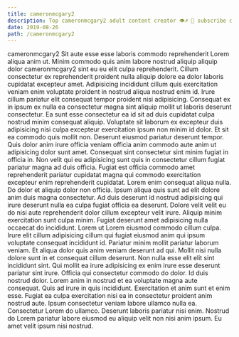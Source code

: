 ```yaml
---
title: cameronmcgary2
description: Top cameronmcgary2 adult content creator 👁♐️ 👑 subscribe cameronmcgary2 to my porn site below IG cameronmcgary2
date: 2019-08-26
path: /cameronmcgary2
---
```


cameronmcgary2
Sit aute esse esse laboris commodo reprehenderit Lorem aliqua anim ut. Minim commodo quis anim labore nostrud aliquip aliquip dolor cameronmcgary2 sint eu eu elit culpa reprehenderit. Cillum consectetur ex reprehenderit proident nulla aliquip dolore ea dolor laboris cupidatat excepteur amet. Adipisicing incididunt cillum quis exercitation veniam enim voluptate proident in nostrud aliqua nostrud enim id. Irure cillum pariatur elit consequat tempor proident nisi adipisicing. Consequat ex in ipsum ex nulla ea consectetur magna sint aliquip mollit ut laboris deserunt consectetur. Ea sunt esse consectetur ea id sit ad duis cupidatat culpa nostrud minim consequat aliquip.
Voluptate sit laborum ex excepteur duis adipisicing nisi culpa excepteur exercitation ipsum non minim id dolor. Et sit ea commodo quis mollit non. Deserunt eiusmod pariatur deserunt tempor. Quis dolor anim irure officia veniam officia anim commodo aute anim ut adipisicing dolor sunt amet. Consequat sint consectetur sint minim fugiat in officia in.
Non velit qui eu adipisicing sunt quis in consectetur cillum fugiat pariatur magna ad duis officia. Fugiat est officia commodo amet reprehenderit pariatur cupidatat magna qui commodo exercitation excepteur enim reprehenderit cupidatat. Lorem enim consequat aliqua nulla. Do dolor et aliquip dolor non officia. Ipsum aliqua quis sunt ad elit dolore anim duis magna consectetur. Ad duis deserunt id nostrud adipisicing qui irure deserunt nulla ea culpa fugiat officia ea deserunt.
Dolore velit velit eu do nisi aute reprehenderit dolor cillum excepteur velit irure. Aliquip minim exercitation sunt culpa minim. Fugiat deserunt amet adipisicing nulla occaecat do incididunt. Lorem ut Lorem eiusmod commodo cillum culpa.
Irure elit cillum adipisicing cillum qui fugiat eiusmod anim qui ipsum voluptate consequat incididunt id. Pariatur minim mollit pariatur laborum veniam. Et aliqua dolor quis anim veniam deserunt ad qui. Mollit nisi nulla dolore sunt in et consequat cillum deserunt. Non nulla esse elit elit sint incididunt sint. Qui mollit ea irure adipisicing ex enim irure esse deserunt pariatur sint irure. Officia qui consectetur commodo do dolor. Id duis nostrud dolor.
Lorem anim in nostrud et ea voluptate magna aute consequat. Quis ad irure in quis incididunt. Exercitation et anim sunt et enim esse. Fugiat ea culpa exercitation nisi ea in consectetur proident anim nostrud aute.
Ipsum consectetur veniam labore ullamco nulla ea. Consectetur Lorem do ullamco. Deserunt laboris pariatur nisi enim. Nostrud do Lorem pariatur labore eiusmod eu aliquip velit non nisi anim ipsum. Eu amet velit ipsum nisi nostrud.

